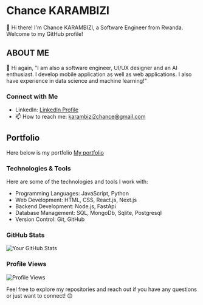 # Chance KARAMBIZI
👋 Hi there! I'm Chance KARAMBIZI, a Software Engineer from Rwanda. Welcome to my GitHub profile!




## ABOUT ME
 👋 Hi again, "I am also a software engineer, UI/UX designer and an AI enthusiast. I develop mobile application as well as web applications. I also have experience in data science and machine learning!"

### Connect with Me

- LinkedIn: [LinkedIn Profile](https://www.linkedin.com/in/chance-karambizi-b98a01273/)
- 📫 How to reach me: karambizi2chance@gmail.com


## Portfolio
Here below is my portfolio
[My portfolio](https://cchancee.netlify.app/)




### Technologies & Tools

Here are some of the technologies and tools I work with:

* Programming Languages: JavaScript, Python
* Web Development: HTML, CSS, React.js, Next.js
* Backend Development: Node.js, FastApi
* Database Management: SQL, MongoDb, Sqlite, Postgresql
* Version Control: Git, GitHub



### GitHub Stats

![Your GitHub Stats](https://github-readme-stats.vercel.app/api?username=YourGitHubUsername&show_icons=true&theme=radical)



### Profile Views

![Profile Views](https://komarev.com/ghpvc/?username=YourGitHubUsername)





Feel free to explore my repositories and reach out if you have any questions or just want to connect! 😊
